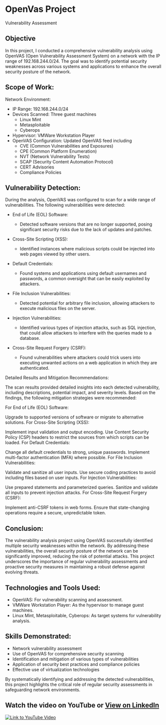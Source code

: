 # OpenVas Project
Vulnerability Assessment

## Objective
In this project, I conducted a comprehensive vulnerability analysis using OpenVAS (Open Vulnerability Assessment System) on a network with the IP range of 192.168.244.0/24. The goal was to identify potential security weaknesses across various systems and applications to enhance the overall security posture of the network.


## Scope of Work:

Network Environment:

- IP Range: 192.168.244.0/24
- Devices Scanned: Three guest machines
  - Linux Mint
  - Metasploitable
  - Cyberops
- Hypervisor: VMWare Workstation Player
- OpenVAS Configuration: Updated OpenVAS feed including
  - CVE (Common Vulnerabilities and Exposures)
  - CPE (Common Platform Enumeration)
  - NVT (Network Vulnerability Tests)
  - SCAP (Security Content Automation Protocol)
  - CERT Advisories
  - Compliance Policies

## Vulnerability Detection:

During the analysis, OpenVAS was configured to scan for a wide range of vulnerabilities. The following vulnerabilities were detected:

- End of Life (EOL) Software:
  - Detected software versions that are no longer supported, posing significant security risks due to the lack of updates and patches.

- Cross-Site Scripting (XSS):
  - Identified instances where malicious scripts could be injected into web pages viewed by other users.

- Default Credentials:
  - Found systems and applications using default usernames and passwords, a common oversight that can be easily exploited by attackers.

- File Inclusion Vulnerabilities:
  - Detected potential for arbitrary file inclusion, allowing attackers to execute malicious files on the server.

- Injection Vulnerabilities:
  - Identified various types of injection attacks, such as SQL injection, that could allow attackers to interfere with the queries made to a database.

- Cross-Site Request Forgery (CSRF):
  - Found vulnerabilities where attackers could trick users into executing unwanted actions on a web application in which they are authenticated.
 







Detailed Results and Mitigation Recommendations:

The scan results provided detailed insights into each detected vulnerability, including descriptions, potential impact, and severity levels. Based on the findings, the following mitigation strategies were recommended:

For End of Life (EOL) Software:

Upgrade to supported versions of software or migrate to alternative solutions.
For Cross-Site Scripting (XSS):

Implement input validation and output encoding.
Use Content Security Policy (CSP) headers to restrict the sources from which scripts can be loaded.
For Default Credentials:

Change all default credentials to strong, unique passwords.
Implement multi-factor authentication (MFA) where possible.
For File Inclusion Vulnerabilities:

Validate and sanitize all user inputs.
Use secure coding practices to avoid including files based on user inputs.
For Injection Vulnerabilities:

Use prepared statements and parameterized queries.
Sanitize and validate all inputs to prevent injection attacks.
For Cross-Site Request Forgery (CSRF):

Implement anti-CSRF tokens in web forms.
Ensure that state-changing operations require a secure, unpredictable token.

## Conclusion:
The vulnerability analysis project using OpenVAS successfully identified multiple security weaknesses within the network. By addressing these vulnerabilities, the overall security posture of the network can be significantly improved, reducing the risk of potential attacks. This project underscores the importance of regular vulnerability assessments and proactive security measures in maintaining a robust defense against evolving threats.

## Technologies and Tools Used:
- OpenVAS: For vulnerability scanning and assessment.
- VMWare Workstation Player: As the hypervisor to manage guest machines.
- Linux Mint, Metasploitable, Cyberops: As target systems for vulnerability analysis.


## Skills Demonstrated:
- Network vulnerability assessment
- Use of OpenVAS for comprehensive security scanning
- Identification and mitigation of various types of vulnerabilities
- Application of security best practices and compliance policies
- Effective use of virtualization technologies

By systematically identifying and addressing the detected vulnerabilities, this project highlights the critical role of regular security assessments in safeguarding network environments.

## Watch the video on YouTube or [View on LinkedIn](https://www.linkedin.com/posts/kenneth-nweke-4a9456185_unlock-the-power-of-monitoring-with-zabbix-activity-7222518512160772097-0cDa?utm_source=share&utm_medium=member_desktop)
[![Link to YouTube Video](https://img.youtube.com/vi/g3N7bcDuzYU/0.jpg)](https://www.youtube.com/watch?v=g3N7bcDuzYU)




